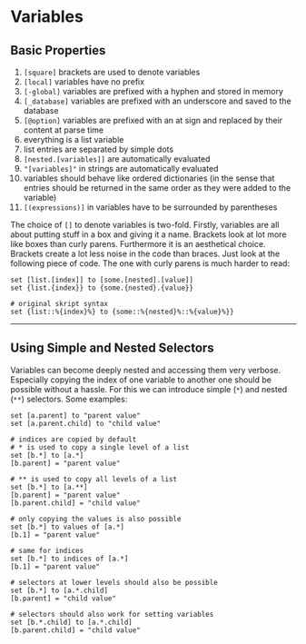 # Variables

## Basic Properties

1. `[square]` brackets are used to denote variables
2. `[local]` variables have no prefix
3. `[-global]` variables are prefixed with a hyphen and stored in memory
4. `[_database]` variables are prefixed with an underscore and saved to the database
5. `[@option]` variables are prefixed with an at sign and replaced by their content at parse time
6. everything is a list variable
7. list entries are separated by simple dots
8. `[nested.[variables]]` are automatically evaluated
9. `"[variables]"` in strings are automatically evaluated
10. variables should behave like ordered dictionaries (in the sense that entries should be returned in the same order as they were added to the variable)
11. `[(expressions)]` in variables have to be surrounded by parentheses

The choice of `[]` to denote variables is two-fold. Firstly, variables are all about 
putting stuff in a box and giving it a name. Brackets look at lot more like boxes than
curly parens. Furthermore it is an aesthetical choice. Brackets create a lot less noise
in the code than braces. Just look at the following piece of code. The one with
curly parens is much harder to read:

```
set [list.[index]] to [some.[nested].[value]]
set {list.{index}} to {some.{nested}.{value}}

# original skript syntax
set {list::%{index}%} to {some::%{nested}%::%{value}%}}
```

---

## Using Simple and Nested Selectors

Variables can become deeply nested and accessing them very verbose.
Especially copying the index of one variable to another one should
be possible without a hassle. For this we can introduce simple (`*`) and
nested (`**`) selectors. Some examples:


```
set [a.parent] to "parent value"
set [a.parent.child] to "child value"

# indices are copied by default
# * is used to copy a single level of a list
set [b.*] to [a.*]
[b.parent] = "parent value"

# ** is used to copy all levels of a list
set [b.*] to [a.**]
[b.parent] = "parent value"
[b.parent.child] = "child value"

# only copying the values is also possible
set [b.*] to values of [a.*]
[b.1] = "parent value"

# same for indices
set [b.*] to indices of [a.*]
[b.1] = "parent value"

# selectors at lower levels should also be possible
set [b.*] to [a.*.child]
[b.parent] = "child value"

# selectors should also work for setting variables
set [b.*.child] to [a.*.child]
[b.parent.child] = "child value"
```
